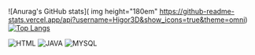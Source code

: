 ![Anurag's GitHub stats]( img height="180em" https://github-readme-stats.vercel.app/api?username=Higor3D&show_icons=true&theme=omni) [![Top Langs](https://github-readme-stats.vercel.app/api/top-langs/?username=Higor3D&theme=omni)](https://github.com/Higor3D/github-readme-stats)

![HTML](https://img.shields.io/badge/HTML-239120?style=for-the-badge&logo=html5&logoColor=white)
![JAVA](https://img.shields.io/badge/Java-ED8B00?style=for-the-badge&logo=openjdk&logoColor=white)
![MYSQL](https://img.shields.io/badge/MySQL-005C84?style=for-the-badge&logo=mysql&logoColor=white)

